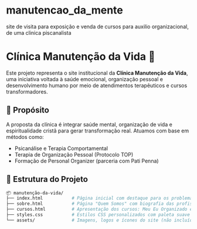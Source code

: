 # manutencao_da_mente
site de visita para exposição e venda de cursos para auxilio organizacional, de uma clinica piscanalista
# Clínica Manutenção da Vida 🌿

Este projeto representa o site institucional da **Clínica Manutenção da Vida**, uma iniciativa voltada à saúde emocional, organização pessoal e desenvolvimento humano por meio de atendimentos terapêuticos e cursos transformadores.

## 🧠 Propósito

A proposta da clínica é integrar saúde mental, organização de vida e espiritualidade cristã para gerar transformação real. Atuamos com base em métodos como:

- Psicanálise e Terapia Comportamental
- Terapia de Organização Pessoal (Protocolo TOP)
- Formação de Personal Organizer (parceria com Pati Penna)

## 📁 Estrutura do Projeto

```bash
📦 manutenção-da-vida/
├── index.html           # Página inicial com destaque para os problemas comuns e soluções terapêuticas
├── sobre.html           # Página "Quem Somos" com biografia das profissionais
├── cursos.html          # Apresentação dos cursos: Meu Eu Organizado e Minha Casa Organizada
├── styles.css           # Estilos CSS personalizados com paleta suave e foco em usabilidade
└── assets/              # Imagens, logos e ícones do site (não incluídos aqui)
